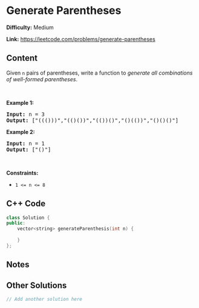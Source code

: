 # Generate Parentheses

**Difficulty:** Medium

**Link:** https://leetcode.com/problems/generate-parentheses

## Content

<p>Given <code>n</code> pairs of parentheses, write a function to <em>generate all combinations of well-formed parentheses</em>.</p>

<p>&nbsp;</p>
<p><strong class="example">Example 1:</strong></p>
<pre><strong>Input:</strong> n = 3
<strong>Output:</strong> ["((()))","(()())","(())()","()(())","()()()"]
</pre><p><strong class="example">Example 2:</strong></p>
<pre><strong>Input:</strong> n = 1
<strong>Output:</strong> ["()"]
</pre>
<p>&nbsp;</p>
<p><strong>Constraints:</strong></p>

<ul>
	<li><code>1 &lt;= n &lt;= 8</code></li>
</ul>


## C++ Code

```cpp
class Solution {
public:
    vector<string> generateParenthesis(int n) {
        
    }
};
```
## Notes

<!--
Add your notes here.

-->
## Other Solutions

```cpp
// Add another solution here
```
